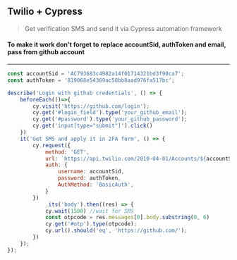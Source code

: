 Twilio + Cypress
--
> Get verification SMS and send it via Cypress automation framework


#### To make it work don't forget to replace accountSid, authToken and email, pass from github account

-----


```js
const accountSid = 'AC793683c4982a14f01714321bd3f90ca7';
const authToken = '819068e54369ac58bb8aad976fa517bc';

describe('Login with github credentials', () => {
    beforeEach(()=>{
        cy.visit('https://github.com/login');
        cy.get('#login_field').type('your_github_email');
        cy.get('#password').type('your_github_password');
        cy.get('input[type="submit"]').click()
    })
    it('Get SMS and apply it in 2FA form', () => {
        cy.request({
            method: 'GET',
            url: `https://api.twilio.com/2010-04-01/Accounts/${accountSid}/Messages.json`,
            auth: {
                username: accountSid,
                password: authToken,
                AuthMethod: 'BasicAuth',
            }
        })
            .its('body').then((res) => {
            cy.wait(1500) //wait for SMS
            const otpcode = res.messages[0].body.substring(0, 6)
            cy.get('#otp').type(otpcode);
            cy.url().should('eq', 'https://github.com/');
        })
    });
});
```
